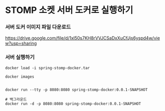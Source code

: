 # STOMP 소켓 서버 도커로 실행하기

### 서버 도커 이미지 파일 다운로드
https://drive.google.com/file/d/1xl50s7KH8rVVJCSaDxXuCfJjs6yspd4w/view?usp=sharing

### 서버 실행하기

```shell
docker load -i spring-stomp-docker.tar

docker images


docker run --tty -p 8080:8080 spring-stomp-docker:0.0.1-SNAPSHOT

# 백그라운드
docker run -d -p 8080:8080 spring-stomp-docker:0.0.1-SNAPSHOT
```